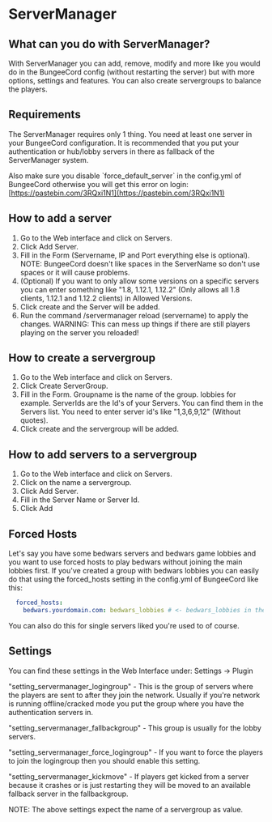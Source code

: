 # ServerManager

## What can you do with ServerManager?

With ServerManager you can add, remove, modify and more like you would do in the BungeeCord config \(without restarting the server\) but with more options, settings and features. You can also create servergroups to balance the players.

## Requirements

The ServerManager requires only 1 thing. You need at least one server in your BungeeCord configuration. It is recommended that you put your authentication or hub/lobby servers in there as fallback of the ServerManager system.

Also make sure you disable \`force\_default\_server\` in the config.yml of BungeeCord otherwise you will get this error on login: [https://pastebin.com/3RQxi1N1](https://pastebin.com/3RQxi1N1)

## How to add a server

1. Go to the Web interface and click on Servers.
2. Click Add Server.
3. Fill in the Form \(Servername, IP and Port everything else is optional\). NOTE: BungeeCord doesn't like spaces in the ServerName so don't use spaces or it will cause problems.
4. \(Optional\) If you want to only allow some versions on a specific servers you can enter something like "1.8, 1.12.1, 1.12.2" \(Only allows all 1.8 clients, 1.12.1 and 1.12.2 clients\) in Allowed Versions.
5. Click create and the Server will be added.
6. Run the command /servermanager reload \(servername\) to apply the changes. WARNING: This can mess up things if there are still players playing on the server you reloaded!

## How to create a servergroup

1. Go to the Web interface and click on Servers.
2. Click Create ServerGroup.
3. Fill in the Form. Groupname is the name of the group. lobbies for example. ServerIds are the Id's of your Servers. You can find them in the Servers list. You need to enter server id's like "1,3,6,9,12" \(Without quotes\).
4. Click create and the servergroup will be added.

## How to add servers to a servergroup

1. Go to the Web interface and click on Servers.
2. Click on the name a servergroup.
3. Click Add Server.
4. Fill in the Server Name or Server Id.
5. Click Add

## Forced Hosts

Let's say you have some bedwars servers and bedwars game lobbies and you want to use forced hosts to play bedwars without joining the main lobbies first. If you've created a group with bedwars lobbies you can easily do that using the forced\_hosts setting in the config.yml of BungeeCord like this:

```yaml
  forced_hosts:
    bedwars.yourdomain.com: bedwars_lobbies # <- bedwars_lobbies in the groupname I used in this example
```

You can also do this for single servers liked you're used to of course.

## Settings

You can find these settings in the Web Interface under: Settings -&gt; Plugin

"setting\_servermanager\_logingroup" - This is the group of servers where the players are sent to after they join the network. Usually if you're network is running offline/cracked mode you put the group where you have the authentication servers in.

"setting\_servermanager\_fallbackgroup" - This group is usually for the lobby servers. 

"setting\_servermanager\_force\_logingroup" - If you want to force the players to join the logingroup then you should enable this setting.

"setting\_servermanager\_kickmove" - If players get kicked from a server because it crashes or is just restarting they will be moved to an available fallback server in the fallbackgroup.  
  
NOTE: The above settings expect the name of a servergroup as value.

